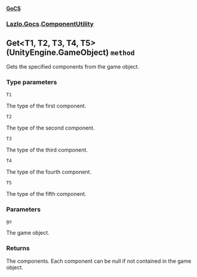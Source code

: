 #### [GoCS](./GoCS.md 'GoCS')
### [Lazlo.Gocs](./GoCS.md#Lazlo-Gocs 'Lazlo.Gocs').[ComponentUtility](./Lazlo-Gocs-ComponentUtility.md 'Lazlo.Gocs.ComponentUtility')
## Get&lt;T1, T2, T3, T4, T5&gt;(UnityEngine.GameObject) `method`
Gets the specified components from the game object.
### Type parameters

<a name='Lazlo-Gocs-ComponentUtility-Get-T1-_T2-_T3-_T4-_T5-(UnityEngine-GameObject)-T1'></a>
`T1`

The type of the first component.

<a name='Lazlo-Gocs-ComponentUtility-Get-T1-_T2-_T3-_T4-_T5-(UnityEngine-GameObject)-T2'></a>
`T2`

The type of the second component.

<a name='Lazlo-Gocs-ComponentUtility-Get-T1-_T2-_T3-_T4-_T5-(UnityEngine-GameObject)-T3'></a>
`T3`

The type of the third component.

<a name='Lazlo-Gocs-ComponentUtility-Get-T1-_T2-_T3-_T4-_T5-(UnityEngine-GameObject)-T4'></a>
`T4`

The type of the fourth component.

<a name='Lazlo-Gocs-ComponentUtility-Get-T1-_T2-_T3-_T4-_T5-(UnityEngine-GameObject)-T5'></a>
`T5`

The type of the fifth component.
### Parameters

<a name='Lazlo-Gocs-ComponentUtility-Get-T1-_T2-_T3-_T4-_T5-(UnityEngine-GameObject)-go'></a>
`go`

The game object.
### Returns
The components. Each component can be null if not contained in the game object.
